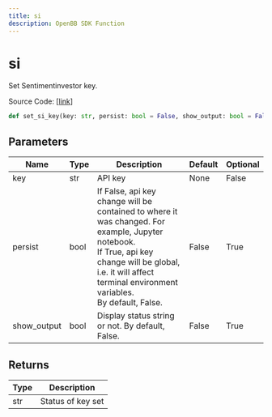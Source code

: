 ```yaml
---
title: si
description: OpenBB SDK Function
---
```


# si

Set Sentimentinvestor key.

Source Code: [[link](https://github.com/OpenBB-finance/OpenBBTerminal/tree/main/openbb_terminal/keys_model.py#L1422)]

```python
def set_si_key(key: str, persist: bool = False, show_output: bool = False) -> str
```
## Parameters

| Name | Type | Description | Default | Optional |
| ---- | ---- | ----------- | ------- | -------- |
| key | str | API key | None | False |
| persist | bool | If False, api key change will be contained to where it was changed. For example, Jupyter notebook.<br/>If True, api key change will be global, i.e. it will affect terminal environment variables.<br/>By default, False. | False | True |
| show_output | bool | Display status string or not. By default, False. | False | True |

## Returns

| Type | Description |
| ---- | ----------- |
| str | Status of key set |

